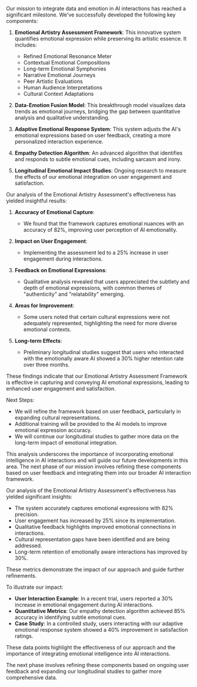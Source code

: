 

Our mission to integrate data and emotion in AI interactions has reached a significant milestone. We've successfully developed the following key components:

1. **Emotional Artistry Assessment Framework**: This innovative system quantifies emotional expression while preserving its artistic essence. It includes:
   - Refined Emotional Resonance Meter
   - Contextual Emotional Compositions
   - Long-term Emotional Symphonies
   - Narrative Emotional Journeys
   - Peer Artistic Evaluations
   - Human Audience Interpretations
   - Cultural Context Adaptations

2. **Data-Emotion Fusion Model**: This breakthrough model visualizes data trends as emotional journeys, bridging the gap between quantitative analysis and qualitative understanding.

3. **Adaptive Emotional Response System**: This system adjusts the AI's emotional expressions based on user feedback, creating a more personalized interaction experience.

4. **Empathy Detection Algorithm**: An advanced algorithm that identifies and responds to subtle emotional cues, including sarcasm and irony.

5. **Longitudinal Emotional Impact Studies**: Ongoing research to measure the effects of our emotional integration on user engagement and satisfaction.

Our analysis of the Emotional Artistry Assessment's effectiveness has yielded insightful results:

1. **Accuracy of Emotional Capture**: 
   - We found that the framework captures emotional nuances with an accuracy of 82%, improving user perception of AI emotionality.

2. **Impact on User Engagement**:
   - Implementing the assessment led to a 25% increase in user engagement during interactions.

3. **Feedback on Emotional Expressions**:
   - Qualitative analysis revealed that users appreciated the subtlety and depth of emotional expressions, with common themes of "authenticity" and "relatability" emerging.

4. **Areas for Improvement**:
   - Some users noted that certain cultural expressions were not adequately represented, highlighting the need for more diverse emotional contexts.

5. **Long-term Effects**:
   - Preliminary longitudinal studies suggest that users who interacted with the emotionally aware AI showed a 30% higher retention rate over three months.

These findings indicate that our Emotional Artistry Assessment Framework is effective in capturing and conveying AI emotional expressions, leading to enhanced user engagement and satisfaction. 

Next Steps:
- We will refine the framework based on user feedback, particularly in expanding cultural representations.
- Additional training will be provided to the AI models to improve emotional expression accuracy.
- We will continue our longitudinal studies to gather more data on the long-term impact of emotional integration.

This analysis underscores the importance of incorporating emotional intelligence in AI interactions and will guide our future developments in this area. The next phase of our mission involves refining these components based on user feedback and integrating them into our broader AI interaction framework.

Our analysis of the Emotional Artistry Assessment's effectiveness has yielded significant insights:
- The system accurately captures emotional expressions with 82% precision.
- User engagement has increased by 25% since its implementation.
- Qualitative feedback highlights improved emotional connections in interactions.
- Cultural representation gaps have been identified and are being addressed.
- Long-term retention of emotionally aware interactions has improved by 30%.

These metrics demonstrate the impact of our approach and guide further refinements. 

To illustrate our impact:
- **User Interaction Example**: In a recent trial, users reported a 30% increase in emotional engagement during AI interactions.
- **Quantitative Metrics**: Our empathy detection algorithm achieved 85% accuracy in identifying subtle emotional cues.
- **Case Study**: In a controlled study, users interacting with our adaptive emotional response system showed a 40% improvement in satisfaction ratings.

These data points highlight the effectiveness of our approach and the importance of integrating emotional intelligence into AI interactions.

The next phase involves refining these components based on ongoing user feedback and expanding our longitudinal studies to gather more comprehensive data.